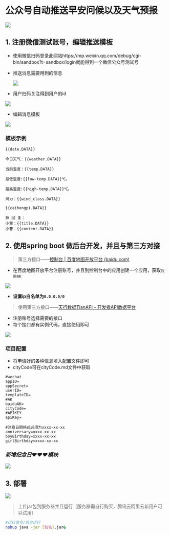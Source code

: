 # 公众号自动推送早安问候以及天气预报

![](https://caoh2-images-1308318435.cos.ap-beijing.myqcloud.com/img/Snipaste_2022-08-23_13-59-51.png)

##  1. 注册微信测试账号，编辑推送模板

- 使用微信扫码登录此网站https://mp.weixin.qq.com/debug/cgi-bin/sandbox?t=sandbox/login就能得到一个微信公众号测试号

- 推送消息需要用到的信息

  ![](https://caoh2-images-1308318435.cos.ap-beijing.myqcloud.com/img/Snipaste_2022-08-23_14-03-34.png)

-  用户扫码关注得到用户的id 

  ![](https://caoh2-images-1308318435.cos.ap-beijing.myqcloud.com/img/Snipaste_2022-08-23_14-05-37.png)

-  编辑消息模板 

![](https://caoh2-images-1308318435.cos.ap-beijing.myqcloud.com/img/Snipaste_2022-08-23_14-06-36.png)

### 模板示例

    {{date.DATA}} 
    
    今日天气：{{weather.DATA}} 
    
    当前温度：{{temp.DATA}}
    
    最低温度:{{low-temp.DATA}}℃。 
    
    最高温度:{{high-temp.DATA}}℃。 
    
    风力：{{wind_class.DATA}}
    
    {{caihongpi.DATA}}
    
    神 回 复：
    小董：{{title.DATA}}
    小曹：{{content.DATA}}
## 2. 使用spring boot 做后台开发，并且与第三方对接

>  第三方接口——[控制台 | 百度地图开放平台 (baidu.com)](https://lbsyun.baidu.com/apiconsole/center#/home) 

- 在百度地图开放平台注册账号，并且到控制台中的应用创建一个应用，获取`应用AK`

![](https://caoh2-images-1308318435.cos.ap-beijing.myqcloud.com/img/Snipaste_2022-08-23_14-10-30.png)

- **设置ip白名单为`0.0.0.0/0`**



>  使用第三方接口——[天行数据TianAPI - 开发者API数据平台](https://www.tianapi.com/) 

- 注册账号选择需要的接口
- 每个接口都有实例代码，直接使用即可

![](https://caoh2-images-1308318435.cos.ap-beijing.myqcloud.com/img/Snipaste_2022-08-23_14-13-12.png)

### 项目配置

- 将申请好的各种信息填入配置文件即可
- cityCode可在cityCode.md文件中获取

```properties
#wechat
appID=
appSecret=
userID=
templateID=
#AK
baiduAK=
cityCode=
#APIKEY
apiKey=

#注意日期格式必须为xxxx-xx-xx
anniversary=xxxx-xx-xx
boyBirthday=xxxx-xx-xx
girlBirthday=xxxx-xx-xx
```



### *新增纪念日♥♥♥模块*

![](https://caoh2-images-1308318435.cos.ap-beijing.myqcloud.com/img/Snipaste_2022-08-26_21-09-08.png)

## 3. 部署

![](https://caoh2-images-1308318435.cos.ap-beijing.myqcloud.com/img/Snipaste_2022-08-23_14-17-42.png)

> 上传jar包到服务器并且运行（服务器需自行购买，腾讯云阿里云新用户可以试用）

```sh
#运行命令/后台运行
nohup java -jar [包名].jar&
```

